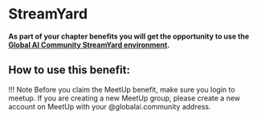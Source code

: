 # StreamYard

**As part of your chapter benefits you will get the opportunity to use the [Global AI Community StreamYard environment](https://www.meetup.com/pro/the-global-ai-community/).**

## How to use this benefit:

!!! Note
    Before you claim the MeetUp benefit, make sure you login to meetup. If you are creating a new MeetUp group, please create a new account on MeetUp with your @globalai.community address.